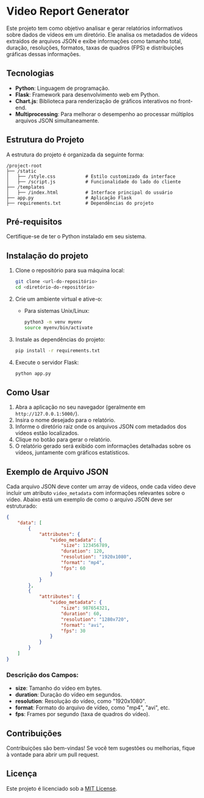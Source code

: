 
# Video Report Generator

Este projeto tem como objetivo analisar e gerar relatórios informativos sobre dados de vídeos em um diretório. Ele analisa os metadados de vídeos extraídos de arquivos JSON e exibe informações como tamanho total, duração, resoluções, formatos, taxas de quadros (FPS) e distribuições gráficas dessas informações.

## Tecnologias

- **Python**: Linguagem de programação.
- **Flask**: Framework para desenvolvimento web em Python.
- **Chart.js**: Biblioteca para renderização de gráficos interativos no front-end.
- **Multiprocessing**: Para melhorar o desempenho ao processar múltiplos arquivos JSON simultaneamente.

## Estrutura do Projeto

A estrutura do projeto é organizada da seguinte forma:

```
/project-root
├── /static
│   ├── /style.css           # Estilo customizado da interface
│   ├── /script.js           # Funcionalidade do lado do cliente
├── /templates
│   ├── /index.html          # Interface principal do usuário
├── app.py                   # Aplicação Flask
├── requirements.txt         # Dependências do projeto
```

## Pré-requisitos

Certifique-se de ter o Python instalado em seu sistema.

## Instalação do projeto

1. Clone o repositório para sua máquina local:

    ```bash
    git clone <url-do-repositório>
    cd <diretório-do-repositório>
    ```
2. Crie um ambiente virtual e ative-o:

   - Para sistemas Unix/Linux:

     ```bash
     python3 -m venv myenv
     source myenv/bin/activate
     ```
3. Instale as dependências do projeto:

    ```bash
    pip install -r requirements.txt
    ```

4. Execute o servidor Flask:

    ```bash
    python app.py
    ```

## Como Usar

1. Abra a aplicação no seu navegador (geralmente em `http://127.0.0.1:5000/`).
2. Insira o nome desejado para o relatório.
3. Informe o diretório raiz onde os arquivos JSON com metadados dos vídeos estão localizados.
4. Clique no botão para gerar o relatório.
5. O relatório gerado será exibido com informações detalhadas sobre os vídeos, juntamente com gráficos estatísticos.

## Exemplo de Arquivo JSON

Cada arquivo JSON deve conter um array de vídeos, onde cada vídeo deve incluir um atributo `video_metadata` com informações relevantes sobre o vídeo. Abaixo está um exemplo de como o arquivo JSON deve ser estruturado:

```json
{
    "data": [
        {
            "attributes": {
                "video_metadata": {
                    "size": 123456789,
                    "duration": 120,
                    "resolution": "1920x1080",
                    "format": "mp4",
                    "fps": 60
                }
            }
        },
        {
            "attributes": {
                "video_metadata": {
                    "size": 987654321,
                    "duration": 60,
                    "resolution": "1280x720",
                    "format": "avi",
                    "fps": 30
                }
            }
        }
    ]
}
```

### Descrição dos Campos:

- **size**: Tamanho do vídeo em bytes.
- **duration**: Duração do vídeo em segundos.
- **resolution**: Resolução do vídeo, como "1920x1080".
- **format**: Formato do arquivo de vídeo, como "mp4", "avi", etc.
- **fps**: Frames por segundo (taxa de quadros do vídeo).

## Contribuições

Contribuições são bem-vindas! Se você tem sugestões ou melhorias, fique à vontade para abrir um pull request.

## Licença

Este projeto é licenciado sob a [MIT License](LICENSE).
